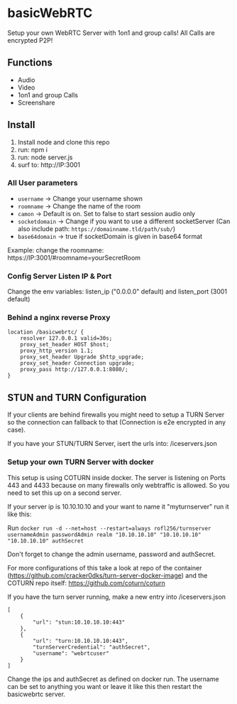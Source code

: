 # basicWebRTC

Setup your own WebRTC Server with 1on1 and group calls! All Calls are encrypted P2P!

## Functions
* Audio
* Video
* 1on1 and group Calls
* Screenshare

## Install ##

1. Install node and clone this repo
2. run: npm i
3. run: node server.js
4. surf to: http://IP:3001

### All User parameters ###
* `username` -> Change your username shown
* `roomname` -> Change the name of the room
* `camon` -> Default is on. Set to false to start session audio only
* `socketdomain` -> Change if you want to use a different socketServer (Can also include path: `https://domainname.tld/path/sub/`)
* `base64domain` -> true if socketDomain is given in base64 format

Example: change the roomname: https://IP:3001/#roomname=yourSecretRoom

### Config Server Listen IP & Port

Change the env variables: listen_ip ("0.0.0.0" default) and listen_port (3001 default)

### Behind a nginx reverse Proxy
```
location /basicwebrtc/ {
	resolver 127.0.0.1 valid=30s;
	proxy_set_header HOST $host;
	proxy_http_version 1.1;
	proxy_set_header Upgrade $http_upgrade;
	proxy_set_header Connection upgrade;
	proxy_pass http://127.0.0.1:8080/;
}
```
## STUN and TURN Configuration ##
If your clients are behind firewalls you might need to setup a TURN Server so the connection can fallback to that (Connection is e2e encrypted in any case).

If you have your STUN/TURN Server, isert the urls into:
/iceservers.json

### Setup your own TURN Server with docker ###
This setup is using COTURN inside docker.
The server is listening on Ports 443 and 4433 because on many firewalls only webtraffic is allowed. So you need to set this up on a second server.

If your server ip is 10.10.10.10 and your want to name it "myturnserver" run it like this:

Run `docker run -d --net=host --restart=always rofl256/turnserver usernameAdmin passwordAdmin realm "10.10.10.10" "10.10.10.10" "10.10.10.10" authSecret`

Don't forget to change the admin username, password and authSecret. 

For more configurations of this  take a look at repo of the container (https://github.com/cracker0dks/turn-server-docker-image) and the COTURN repo itself: https://github.com/coturn/coturn

If you have the turn server running, make a new entry into /iceservers.json
```
[
    {
        "url": "stun:10.10.10.10:443"
    },
    {
        "url": "turn:10.10.10.10:443",
        "turnServerCredential": "authSecret",
        "username": "webrtcuser"
    }
]
```
Change the ips and authSecret as defined on docker run. The username can be set to anything you want or leave it like this then restart the basicwebrtc server.

